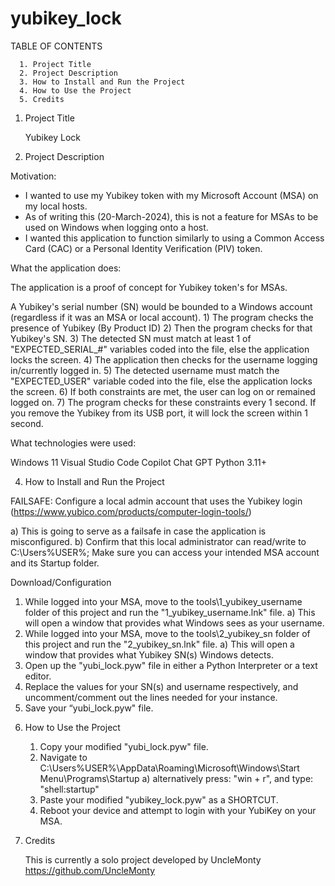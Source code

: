 # yubikey_lock

TABLE OF CONTENTS

      1. Project Title
      2. Project Description
      3. How to Install and Run the Project
      4. How to Use the Project
      5. Credits

1. Project Title 

   Yubikey Lock

2. Project Description

Motivation:
   
  - I wanted to use my Yubikey token with my Microsoft Account (MSA) on my local hosts.
  - As of writing this (20-March-2024), this is not a feature for MSAs to be used on Windows when logging onto a host.
  - I wanted this application to function similarly to using a Common Access Card (CAC) or a Personal Identity Verification (PIV) token.

What the application does:
   
  The application is a proof of concept for Yubikey token's for MSAs.
  
  A Yubikey's serial number (SN) would be bounded to a Windows account (regardless if it was an MSA or local account).
      1) The program checks the presence of Yubikey (By Product ID)
      2) Then the program checks for that Yubikey's SN.
      3) The detected SN must match at least 1 of "EXPECTED_SERIAL_#" variables coded into the file, else the application locks the screen.
      4) The application then checks for the username logging in/currently logged in.
      5) The detected username must match the "EXPECTED_USER" variable coded into the file, else the application locks the screen.
      6) If both constraints are met, the user can log on or remained logged on.
      7) The program checks for these constraints every 1 second.
 If you remove the Yubikey from its USB port, it will lock the screen within 1 second. 

What technologies were used:
   
  Windows 11
  Visual Studio Code
  Copilot
  Chat GPT
  Python 3.11+

4. How to Install and Run the Project

FAILSAFE: Configure a local admin account that uses the Yubikey login (https://www.yubico.com/products/computer-login-tools/)

   a) This is going to serve as a failsafe in case the application is misconfigured.
   b) Confirm that this local administrator can read/write to C:\Users\%USER%; Make sure you can access your intended MSA account and its Startup folder.
   
Download/Configuration
   
   1) While logged into your MSA, move to the tools\1_yubikey_username folder of this project and run the "1_yubikey_username.lnk" file.
      a) This will open a window that provides what Windows sees as your username.
   2) While logged into your MSA, move to the tools\2_yubikey_sn folder of this project and run the "2_yubikey_sn.lnk" file.
      a) This will open a window that provides what Yubikey SN(s) Windows detects.
   3) Open up the "yubi_lock.pyw" file in either a Python Interpreter or a text editor.
   4) Replace the values for your SN(s) and username respectively, and uncomment/comment out the lines needed for your instance.
   5) Save your “yubi_lock.pyw" file.

6. How to Use the Project

   1) Copy your modified "yubi_lock.pyw" file.
   2) Navigate to C:\Users\%USER%\AppData\Roaming\Microsoft\Windows\Start Menu\Programs\Startup
      a) alternatively press: "win + r", and type: "shell:startup"
   3) Paste your modified "yubikey_lock.pyw" as a SHORTCUT.
   4) Reboot your device and attempt to login with your YubiKey on your MSA.

7. Credits

   This is currently a solo project developed by UncleMonty
   https://github.com/UncleMonty
